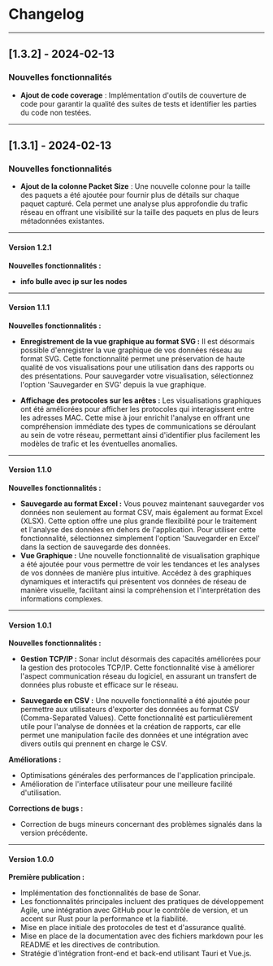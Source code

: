 # Changelog

---

## [1.3.2] - 2024-02-13

### Nouvelles fonctionnalités

- **Ajout de code coverage** :  Implémentation d'outils de couverture de code pour garantir la qualité des suites de tests et identifier les parties du code non testées.

---

## [1.3.1] - 2024-02-13

### Nouvelles fonctionnalités

- **Ajout de la colonne Packet Size** : Une nouvelle colonne pour la taille des paquets a été ajoutée pour fournir plus de détails sur chaque paquet capturé. Cela permet une analyse plus approfondie du trafic réseau en offrant une visibilité sur la taille des paquets en plus de leurs métadonnées existantes.

---

#### Version 1.2.1

**Nouvelles fonctionnalités :**
- **info bulle avec ip sur les nodes** 

---

#### Version 1.1.1

**Nouvelles fonctionnalités :**
- **Enregistrement de la vue graphique au format SVG :** Il est désormais possible d'enregistrer la vue graphique de vos données réseau au format SVG. Cette fonctionnalité permet une préservation de haute qualité de vos visualisations pour une utilisation dans des rapports ou des présentations. Pour sauvegarder votre visualisation, sélectionnez l'option 'Sauvegarder en SVG' depuis la vue graphique.

- **Affichage des protocoles sur les arêtes :** Les visualisations graphiques ont été améliorées pour afficher les protocoles qui interagissent entre les adresses MAC. Cette mise à jour enrichit l'analyse en offrant une compréhension immédiate des types de communications se déroulant au sein de votre réseau, permettant ainsi d'identifier plus facilement les modèles de trafic et les éventuelles anomalies.

---

#### Version 1.1.0

**Nouvelles fonctionnalités :**
- **Sauvegarde au format Excel :** Vous pouvez maintenant sauvegarder vos données non seulement au format CSV, mais également au format Excel (XLSX). Cette option offre une plus grande flexibilité pour le traitement et l'analyse des données en dehors de l'application. Pour utiliser cette fonctionnalité, sélectionnez simplement l'option 'Sauvegarder en Excel' dans la section de sauvegarde des données.
- **Vue Graphique :** Une nouvelle fonctionnalité de visualisation graphique a été ajoutée pour vous permettre de voir les tendances et les analyses de vos données de manière plus intuitive. Accédez à des graphiques dynamiques et interactifs qui présentent vos données de réseau de manière visuelle, facilitant ainsi la compréhension et l'interprétation des informations complexes.

---

#### Version 1.0.1

**Nouvelles fonctionnalités :**
- **Gestion TCP/IP :** Sonar inclut désormais des capacités améliorées pour la gestion des protocoles TCP/IP. Cette fonctionnalité vise à améliorer l'aspect communication réseau du logiciel, en assurant un transfert de données plus robuste et efficace sur le réseau.

- **Sauvegarde en CSV :** Une nouvelle fonctionnalité a été ajoutée pour permettre aux utilisateurs d'exporter des données au format CSV (Comma-Separated Values). Cette fonctionnalité est particulièrement utile pour l'analyse de données et la création de rapports, car elle permet une manipulation facile des données et une intégration avec divers outils qui prennent en charge le CSV.

**Améliorations :**
- Optimisations générales des performances de l'application principale.
- Amélioration de l'interface utilisateur pour une meilleure facilité d'utilisation.

**Corrections de bugs :**
- Correction de bugs mineurs concernant des problèmes signalés dans la version précédente.

---

#### Version 1.0.0

**Première publication :**
- Implémentation des fonctionnalités de base de Sonar.
- Les fonctionnalités principales incluent des pratiques de développement Agile, une intégration avec GitHub pour le contrôle de version, et un accent sur Rust pour la performance et la fiabilité.
- Mise en place initiale des protocoles de test et d'assurance qualité.
- Mise en place de la documentation avec des fichiers markdown pour les README et les directives de contribution.
- Stratégie d'intégration front-end et back-end utilisant Tauri et Vue.js.
